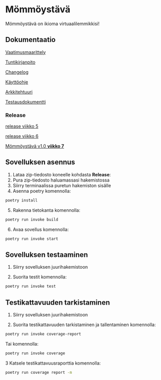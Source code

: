 # Mömmöystävä

Mömmöystävä on ikioma virtuaalilemmikkisi!

## Dokumentaatio

[Vaatimusmaarittely](https://github.com/ellaverak/ot_harjoitustyo/blob/main/dokumentaatio/vaatimusmaarittely.md)

[Tuntikirjanpito](https://github.com/ellaverak/ot_harjoitustyo/blob/main/dokumentaatio/tuntikirjanpito.md)

[Changelog](https://github.com/ellaverak/ot_harjoitustyo/blob/main/dokumentaatio/changelog.md)

[Käyttöohje](https://github.com/ellaverak/ot_harjoitustyo/blob/main/dokumentaatio/kaytt%C3%B6ohje.md)

[Arkkitehtuuri](https://github.com/ellaverak/ot_harjoitustyo/blob/main/dokumentaatio/arkkitehtuuri.md)

[Testausdokumentti](https://github.com/ellaverak/ot_harjoitustyo/blob/main/dokumentaatio/testausdokumentti.md)

### Release

[release viikko 5](https://github.com/ellaverak/ot_harjoitustyo/releases/tag/viikko5)

[release viikko 6](https://github.com/ellaverak/ot_harjoitustyo/releases/tag/viiko6)

[Mömmöystävä v1.0 **viikko 7**](https://github.com/ellaverak/ot_harjoitustyo/releases/tag/viikko7)

## Sovelluksen asennus

1. Lataa zip-tiedosto koneelle kohdasta **Release**:
2. Pura zip-tiedosto haluamassasi hakemistossa
3. Siirry terminaalissa puretun hakemiston sisälle
4. Asenna poetry komennolla:
```bash
poetry install
```
5. Rakenna tietokanta komennolla:
```bash
poetry run invoke build
```
6. Avaa sovellus komennolla:
```bash
poetry run invoke start
```

## Sovelluksen testaaminen

1. Siirry sovelluksen juurihakemistoon
 
2. Suorita testit komennolla:
```bash
poetry run invoke test
```

## Testikattavuuden tarkistaminen
1. Siirry sovelluksen juurihakemistoon
 
2. Suorita testikattavuuden tarkistaminen ja tallentaminen komennolla:
```bash
poetry run invoke coverage-report
```
Tai komennolla:
```bash
poetry run invoke coverage
```
3 Katsele testikattavuusraporttia komennolla:
```bash
poetry run coverage report -m
```
